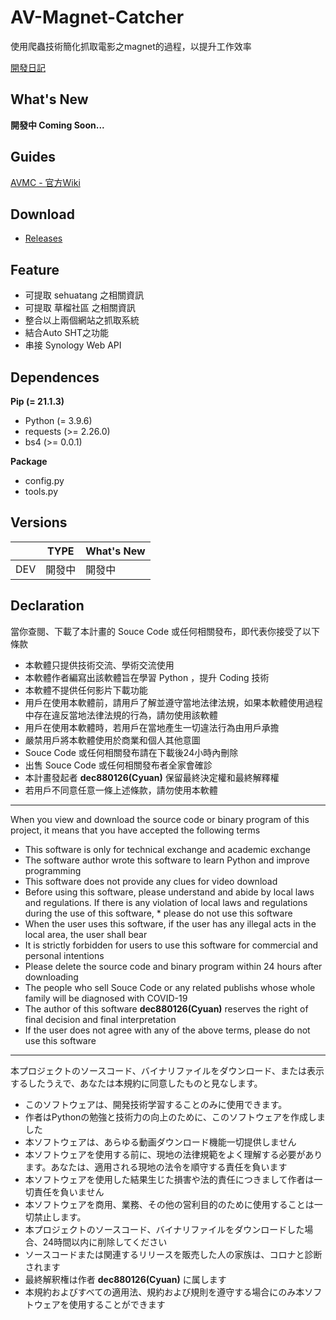 # AV-Magnet-Catcher
使用爬蟲技術簡化抓取電影之magnet的過程，以提升工作效率

[開發日記](https://github.com/dec880126/AV-Magnet-Catcher/blob/main/developmentDiary.md)

## What's New
**開發中 Coming Soon...**

## Guides

[AVMC - 官方Wiki](https://github.com/dec880126/AV-Magnet-Catcher/wiki)

## Download

 - [Releases](https://github.com/dec880126/AV-Magnet-Catcher/releases)

## Feature
 - 可提取 sehuatang 之相關資訊
 - 可提取 草榴社區 之相關資訊
 - 整合以上兩個網站之抓取系統
 - 結合Auto SHT之功能
 - 串接 Synology Web API

## Dependences
**Pip (= 21.1.3)**
 - Python (= 3.9.6)
 - requests (>= 2.26.0)
 - bs4 (>= 0.0.1)

**Package**
 - config.py
 - tools.py

## Versions
|     | TYPE | What's New |
|-----|------|------------|
| DEV | 開發中  | 開發中        |

## Declaration 

當你查閱、下載了本計畫的 Souce Code 或任何相關發布，即代表你接受了以下條款

* 本軟體只提供技術交流、學術交流使用
* 本軟體作者編寫出該軟體旨在學習 Python ，提升 Coding 技術
* 本軟體不提供任何影片下載功能
* 用戶在使用本軟體前，請用戶了解並遵守當地法律法規，如果本軟體使用過程中存在違反當地法律法規的行為，請勿使用該軟體
* 用戶在使用本軟體時，若用戶在當地產生一切違法行為由用戶承擔
* 嚴禁用戶將本軟體使用於商業和個人其他意圖
* Souce Code 或任何相關發布請在下載後24小時內刪除
* 出售 Souce Code 或任何相關發布者全家會確診
* 本計畫發起者 **dec880126(Cyuan)** 保留最終決定權和最終解釋權
* 若用戶不同意任意一條上述條款，請勿使用本軟體
---
When you view and download the source code or binary program of this project, it means that you have accepted the following terms

* This software is only for technical exchange and academic exchange
* The software author wrote this software to learn Python and improve programming
* This software does not provide any clues for video download
* Before using this software, please understand and abide by local laws and regulations. If there is any violation of local laws and regulations during the use of this software, * please do not use this software  
* When the user uses this software, if the user has any illegal acts in the local area, the user shall bear
* It is strictly forbidden for users to use this software for commercial and personal intentions
* Please delete the source code and binary program within 24 hours after downloading
* The people who sell Souce Code or any related publishs whose whole family will be diagnosed with COVID-19
* The author of this software **dec880126(Cyuan)** reserves the right of final decision and final interpretation
* If the user does not agree with any of the above terms, please do not use this software
---
本プロジェクトのソースコード、バイナリファイルをダウンロード、または表示するしたうえで、あなたは本規約に同意したものと見なします。
* このソフトウェアは、開発技術学習することのみに使用できます。
* 作者はPythonの勉強と技術力の向上のために、このソフトウェアを作成しました
* 本ソフトウェアは、あらゆる動画ダウンロード機能一切提供しません
* 本ソフトウェアを使用する前に、現地の法律規範をよく理解する必要があります。あなたは、適用される現地の法令を順守する責任を負います
* 本ソフトウェアを使用した結果生じた損害や法的責任につきまして作者は一切責任を負いません
* 本ソフトウェアを商用、業務、その他の営利目的のために使用することは一切禁止します。
* 本プロジェクトのソースコード、バイナリファイルをダウンロードした場合、24時間以内に削除してください
* ソースコードまたは関連するリリースを販売した人の家族は、コロナと診断されます
* 最終解釈権は作者 **dec880126(Cyuan)** に属します
* 本規約およびすべての適用法、規約および規則を遵守する場合にのみ本ソフトウェアを使用することができます
